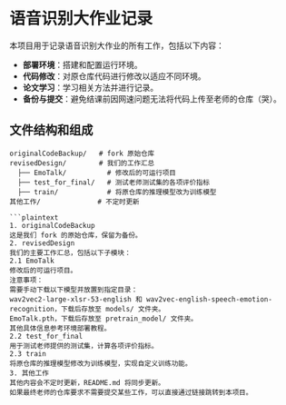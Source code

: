 # 语音识别大作业记录

本项目用于记录语音识别大作业的所有工作，包括以下内容：
- **部署环境**：搭建和配置运行环境。
- **代码修改**：对原仓库代码进行修改以适应不同环境。
- **论文学习**：学习相关方法并进行记录。
- **备份与提交**：避免结课前因网速问题无法将代码上传至老师的仓库（哭）。

## 文件结构和组成
```plaintext
originalCodeBackup/   # fork 原始仓库
revisedDesign/        # 我们的工作汇总
  ├── EmoTalk/          # 修改后的可运行项目
  ├── test_for_final/   # 测试老师测试集的各项评价指标
  ├── train/            # 将原仓库的推理模型改为训练模型
其他工作/              # 不定时更新

```plaintext
1. originalCodeBackup
这是我们 fork 的原始仓库，保留为备份。
2. revisedDesign
我们的主要工作汇总，包括以下子模块：
2.1 EmoTalk
修改后的可运行项目。
注意事项：
需要手动下载以下模型并放置到指定目录：
wav2vec2-large-xlsr-53-english 和 wav2vec-english-speech-emotion-recognition，下载后存放至 models/ 文件夹。
EmoTalk.pth，下载后存放至 pretrain_model/ 文件夹。
其他具体信息参考环境部署教程。
2.2 test_for_final
用于测试老师提供的测试集，计算各项评价指标。
2.3 train
将原仓库的推理模型修改为训练模型，实现自定义训练功能。
3. 其他工作
其他内容会不定时更新，README.md 将同步更新。
如果最终老师的仓库要求不需要提交某些工作，可以直接通过链接跳转到本项目。
